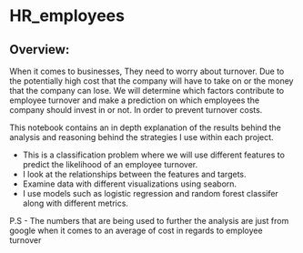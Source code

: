 # HR_employees

## Overview:

When it comes to businesses, They need to worry about turnover. Due to the potentially high cost that the company will have to take on or the money that the company can lose. We will determine which factors contribute to employee turnover and make a prediction on which employees the company should invest in or not. In order to prevent turnover costs. 


This notebook contains an in depth explanation of the results behind the analysis and reasoning behind the strategies I use within each project. 
- This is a classification problem where we will use different features to predict the likelihood of an employee turnover. 
- I look at the relationships between the features and targets. 
- Examine data with different visualizations using seaborn. 
- I use models such as logistic regression and random forest classifer along with different metrics. 


P.S - The numbers that are being used to further the analysis are just from google when it comes to an average of cost in regards to employee turnover


